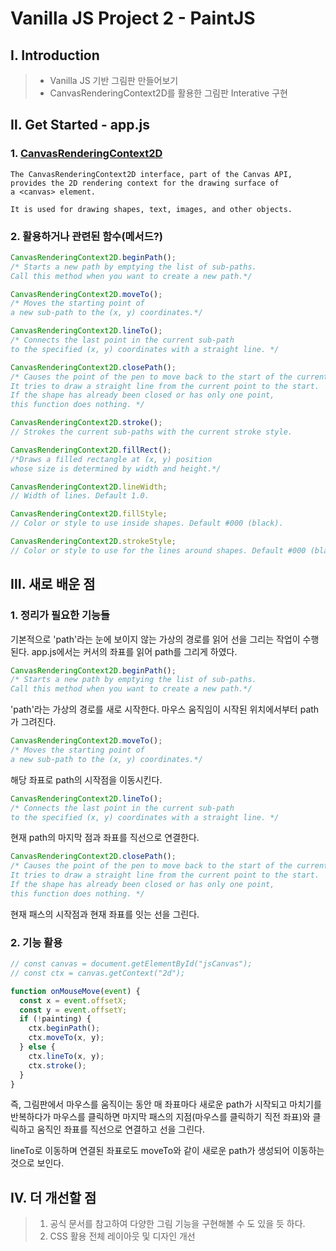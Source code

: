 # Vanilla JS Project 2 - PaintJS

## Ⅰ. Introduction

> - Vanilla JS 기반 그림판 만들어보기
> - CanvasRenderingContext2D를 활용한 그림판 Interative 구현

## Ⅱ. Get Started - app.js

### 1. [CanvasRenderingContext2D](https://developer.mozilla.org/en-US/docs/Web/API/CanvasRenderingContext2D)

```
The CanvasRenderingContext2D interface, part of the Canvas API,
provides the 2D rendering context for the drawing surface of
a <canvas> element.

It is used for drawing shapes, text, images, and other objects.
```

### 2. 활용하거나 관련된 함수(메서드?)

```javascript
CanvasRenderingContext2D.beginPath();
/* Starts a new path by emptying the list of sub-paths. 
Call this method when you want to create a new path.*/

CanvasRenderingContext2D.moveTo();
/* Moves the starting point of 
a new sub-path to the (x, y) coordinates.*/

CanvasRenderingContext2D.lineTo();
/* Connects the last point in the current sub-path 
to the specified (x, y) coordinates with a straight line. */

CanvasRenderingContext2D.closePath();
/* Causes the point of the pen to move back to the start of the current sub-path. 
It tries to draw a straight line from the current point to the start. 
If the shape has already been closed or has only one point, 
this function does nothing. */

CanvasRenderingContext2D.stroke();
// Strokes the current sub-paths with the current stroke style.

CanvasRenderingContext2D.fillRect();
/*Draws a filled rectangle at (x, y) position 
whose size is determined by width and height.*/

CanvasRenderingContext2D.lineWidth;
// Width of lines. Default 1.0.

CanvasRenderingContext2D.fillStyle;
// Color or style to use inside shapes. Default #000 (black).

CanvasRenderingContext2D.strokeStyle;
// Color or style to use for the lines around shapes. Default #000 (black).
```

## Ⅲ. 새로 배운 점

### 1. 정리가 필요한 기능들

기본적으로 'path'라는 눈에 보이지 않는 가상의 경로를 읽어 선을 그리는 작업이 수행된다.
app.js에서는 커서의 좌표를 읽어 path를 그리게 하였다.

```javascript
CanvasRenderingContext2D.beginPath();
/* Starts a new path by emptying the list of sub-paths. 
Call this method when you want to create a new path.*/
```

'path'라는 가상의 경로를 새로 시작한다. 마우스 움직임이 시작된 위치에서부터 path가 그려진다.

```javascript
CanvasRenderingContext2D.moveTo();
/* Moves the starting point of 
a new sub-path to the (x, y) coordinates.*/
```

해당 좌표로 path의 시작점을 이동시킨다.

```javascript
CanvasRenderingContext2D.lineTo();
/* Connects the last point in the current sub-path 
to the specified (x, y) coordinates with a straight line. */
```

현재 path의 마지막 점과 좌표를 직선으로 연결한다.

```javascript
CanvasRenderingContext2D.closePath();
/* Causes the point of the pen to move back to the start of the current sub-path. 
It tries to draw a straight line from the current point to the start. 
If the shape has already been closed or has only one point, 
this function does nothing. */
```

현재 패스의 시작점과 현재 좌표를 잇는 선을 그린다.

### 2. 기능 활용

```javascript
// const canvas = document.getElementById("jsCanvas");
// const ctx = canvas.getContext("2d");

function onMouseMove(event) {
  const x = event.offsetX;
  const y = event.offsetY;
  if (!painting) {
    ctx.beginPath();
    ctx.moveTo(x, y);
  } else {
    ctx.lineTo(x, y);
    ctx.stroke();
  }
}
```

즉, 그림판에서 마우스를 움직이는 동안 매 좌표마다 새로운 path가 시작되고 마치기를 반복하다가 마우스를 클릭하면
마지막 패스의 지점(마우스를 클릭하기 직전 좌표)와 클릭하고 움직인 좌표를 직선으로 연결하고 선을 그린다.

lineTo로 이동하며 연결된 좌표로도 moveTo와 같이 새로운 path가 생성되어 이동하는 것으로 보인다.

## Ⅳ. 더 개선할 점

> 1. 공식 문서를 참고하여 다양한 그림 기능을 구현해볼 수 도 있을 듯 하다.
> 1. CSS 활용 전체 레이아웃 및 디자인 개선
